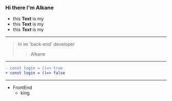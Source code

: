 ### Hi there I'm Alkane

- this **Text** is my
- this __Text__ is my
 - this ***Text*** is my


--------

> hi im 'back-end' developer
>> Alkane

---------------------
```diff
- const login = ()=> true
+ const login = ()=> false

```
---
<ul>
  <li>FrontEnd
   <ul>
    <li>king</li>
   </ul>
  
  </li>
</ul>
